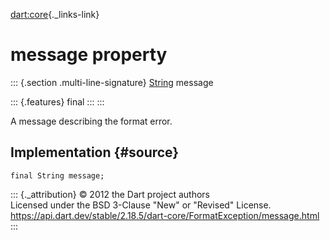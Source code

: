[dart:core](../../dart-core/dart-core-library){._links-link}

message property
================

::: {.section .multi-line-signature}
[String](../string-class) message

::: {.features}
final
:::
:::

A message describing the format error.

Implementation {#source}
--------------

``` {.language-dart data-language="dart"}
final String message;
```

::: {._attribution}
© 2012 the Dart project authors\
Licensed under the BSD 3-Clause \"New\" or \"Revised\" License.\
<https://api.dart.dev/stable/2.18.5/dart-core/FormatException/message.html>
:::
